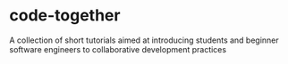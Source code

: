 # code-together
A collection of short tutorials aimed at introducing students and beginner software engineers to collaborative development practices
